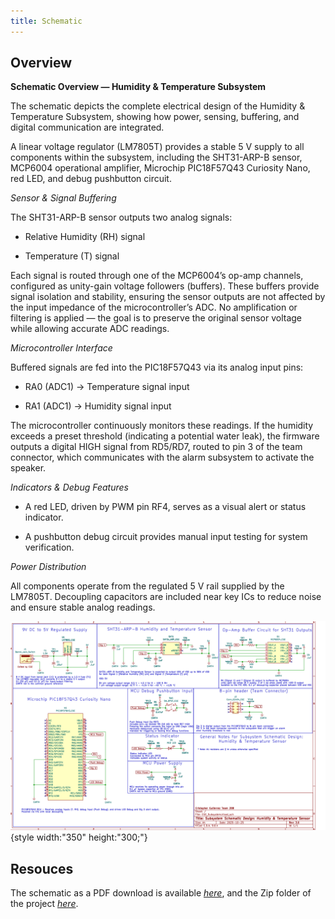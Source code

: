 ```yaml
---
title: Schematic
---
```


## Overview

**Schematic Overview — Humidity & Temperature Subsystem**

The schematic depicts the complete electrical design of the Humidity & Temperature Subsystem, showing how power, sensing, buffering, and digital communication are integrated.

A linear voltage regulator (LM7805T) provides a stable 5 V supply to all components within the subsystem, including the SHT31-ARP-B sensor, MCP6004 operational amplifier, Microchip PIC18F57Q43 Curiosity Nano, red LED, and debug pushbutton circuit.

*Sensor & Signal Buffering*

The SHT31-ARP-B sensor outputs two analog signals:

- Relative Humidity (RH) signal

- Temperature (T) signal

Each signal is routed through one of the MCP6004’s op-amp channels, configured as unity-gain voltage followers (buffers).
These buffers provide signal isolation and stability, ensuring the sensor outputs are not affected by the input impedance of the microcontroller’s ADC. No amplification or filtering is applied — the goal is to preserve the original sensor voltage while allowing accurate ADC readings.

*Microcontroller Interface*

Buffered signals are fed into the PIC18F57Q43 via its analog input pins:

- RA0 (ADC1) → Temperature signal input

- RA1 (ADC1) → Humidity signal input

The microcontroller continuously monitors these readings.
If the humidity exceeds a preset threshold (indicating a potential water leak), the firmware outputs a digital HIGH signal from RD5/RD7, routed to pin 3 of the team connector, which communicates with the alarm subsystem to activate the speaker.

*Indicators & Debug Features*

- A red LED, driven by PWM pin RF4, serves as a visual alert or status indicator.

- A pushbutton debug circuit provides manual input testing for system verification.

*Power Distribution*

All components operate from the regulated 5 V rail supplied by the LM7805T.
Decoupling capacitors are included near key ICs to reduce noise and ensure stable analog readings.

![schematic](CGE_Updated_Schem.png){style width:"350" height:"300;"}

## Resouces

The schematic as a PDF download is available [*here*](CGE_Subsystem_updated.pdf), and the Zip folder of the project [*here*](CGE_Subsystem.zip).
